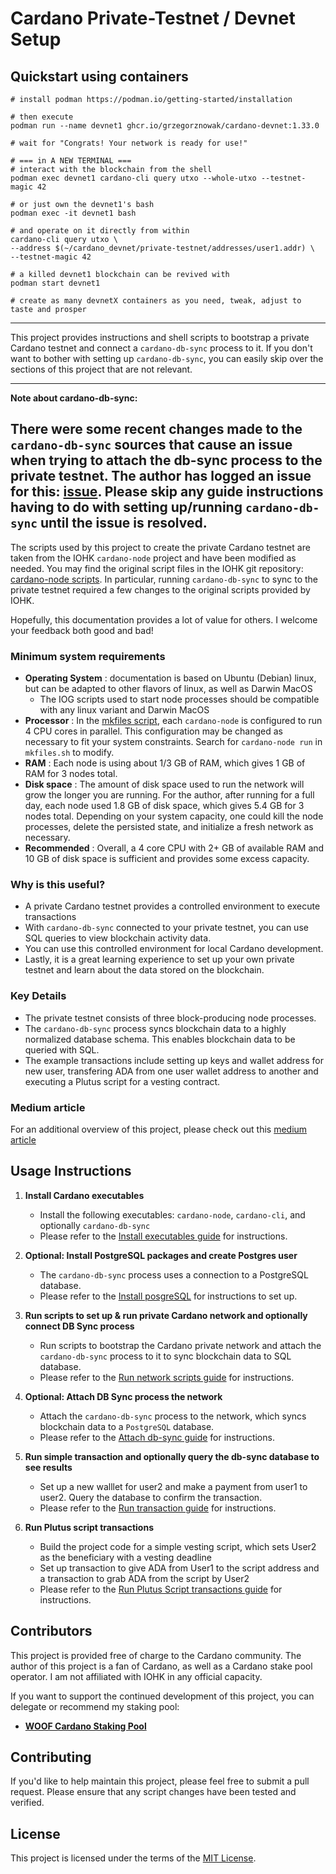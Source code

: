 # Cardano Private-Testnet / Devnet Setup

## Quickstart using containers

```
# install podman https://podman.io/getting-started/installation

# then execute
podman run --name devnet1 ghcr.io/grzegorznowak/cardano-devnet:1.33.0

# wait for "Congrats! Your network is ready for use!"

# === in A NEW TERMINAL ===
# interact with the blockchain from the shell
podman exec devnet1 cardano-cli query utxo --whole-utxo --testnet-magic 42

# or just own the devnet1's bash 
podman exec -it devnet1 bash

# and operate on it directly from within
cardano-cli query utxo \
--address $(~/cardano_devnet/private-testnet/addresses/user1.addr) \
--testnet-magic 42

# a killed devnet1 blockchain can be revived with
podman start devnet1

# create as many devnetX containers as you need, tweak, adjust to taste and prosper 
```

---

This project provides instructions and shell scripts to bootstrap a private Cardano testnet and connect a `cardano-db-sync` process to it.
If you don't want to bother with setting up `cardano-db-sync`, you can easily skip over the sections of this project that are not relevant.

---
**Note about cardano-db-sync:**

There were some recent changes made to the `cardano-db-sync` sources that cause an issue when trying to attach the
db-sync process to the private testnet.  The author has logged an issue for this: [issue](https://github.com/input-output-hk/cardano-db-sync/issues/1046).
Please skip any guide instructions having to do with setting up/running `cardano-db-sync` until the issue is resolved.
---

The scripts used by this project to create the private Cardano testnet are taken from the IOHK `cardano-node` project and have been modified as needed.
You may find the original script files in the IOHK git repository: [cardano-node scripts](https://github.com/input-output-hk/cardano-node/tree/master/scripts/byron-to-alonzo).
In particular, running `cardano-db-sync` to sync to the private testnet required a few changes to the original scripts provided by IOHK.

Hopefully, this documentation provides a lot of value for others. I welcome your feedback both good and bad!

### Minimum system requirements
- **Operating System** : documentation is based on Ubuntu (Debian) linux, but can be adapted to other flavors of linux, as well as Darwin MacOS
    - The IOG scripts used to start node processes should be compatible with any linux variant and Darwin MacOS
- **Processor** : In the [mkfiles script](scripts/mkfiles.sh), each `cardano-node` is configured to run 4 CPU cores in parallel.
                  This configuration may be changed as necessary to fit your system constraints.
                  Search for `cardano-node run` in `mkfiles.sh` to modify.
- **RAM** : Each node is using about 1/3 GB of RAM, which gives 1 GB of RAM for 3 nodes total.
- **Disk space** : The amount of disk space used to run the network will grow the longer you are running.
               For the author, after running for a full day, each node used 1.8 GB of disk space, which gives 5.4 GB for 3 nodes total.
               Depending on your system capacity, one could kill the node processes, delete the persisted state, and initialize a fresh network
               as necessary.
- **Recommended** : Overall, a 4 core CPU with 2+ GB of available RAM and 10 GB of disk space is sufficient
                    and provides some excess capacity.
                    
  

### Why is this useful?
- A private Cardano testnet provides a controlled environment to execute transactions
- With `cardano-db-sync` connected to your private testnet, you can use SQL queries to view blockchain activity data.
- You can use this controlled environment for local Cardano development.
- Lastly, it is a great learning experience to set up your own private testnet and learn about the data stored on the blockchain.

### Key Details
- The private testnet consists of three block-producing node processes.
- The `cardano-db-sync` process syncs blockchain data to a highly normalized database schema. This enables blockchain data to be queried with SQL.
- The example transactions include setting up keys and wallet address for new user, transfering ADA from one user wallet address to another
  and executing a Plutus script for a vesting contract.

### Medium article
For an additional overview of this project, please check out this [medium article](https://medium.com/@extramileit/how-to-set-up-a-private-cardano-testnet-5e5afaa22d0b)

## Usage Instructions

1. **Install Cardano executables**

    * Install the following executables: `cardano-node`, `cardano-cli`, and optionally `cardano-db-sync`
    * Please refer to the [Install executables guide](1-INSTALL_EXECUTABLES.md) for instructions.
    
2. **Optional: Install PostgreSQL packages and create Postgres user** 
    
    * The `cardano-db-sync` process uses a connection to a PostgreSQL database.
    * Please refer to the [Install posgreSQL](2-INSTALL_POSTGRESQL.md) for instructions to set up.

3. **Run scripts to set up & run private Cardano network and optionally connect DB Sync process**

    * Run scripts to bootstrap the Cardano private network and attach the `cardano-db-sync` process to it to sync blockchain data to SQL database.
    * Please refer to the [Run network scripts guide](3-RUN_NETWORK_SCRIPTS.md) for instructions. 

4. **Optional: Attach DB Sync process the network**

    * Attach the `cardano-db-sync` process to the network, which syncs blockchain data to a `PostgreSQL` database.
    * Please refer to the [Attach db-sync guide](4-ATTACH_DB_SYNC.md) for instructions.

5. **Run simple transaction and optionally query the db-sync database to see results**

    * Set up a new walllet for user2 and make a payment from user1 to user2. Query the database to confirm the transaction.
    * Please refer to the [Run transaction guide](5-RUN_TRANSACTION.md) for instructions.

6. **Run Plutus script transactions**

    * Build the project code for a simple vesting script, which sets User2 as the beneficiary with a vesting deadline
    * Set up transaction to give ADA from User1 to the script address and a transaction to grab ADA from the script by User2    
    * Please refer to the [Run Plutus Script transactions guide](6-RUN_PLUTUS_SCRIPT_TXS.md) for instructions.

## Contributors

This project is provided free of charge to the Cardano community. The author of this project is a fan of Cardano, as well as a Cardano stake pool operator.
I am not affiliated with IOHK in any official capacity.  

If you want to support the continued development of this project, you can delegate or recommend my staking pool:

- [**WOOF Cardano Staking Pool**](https://woofpool.github.io/)

## Contributing

If you'd like to help maintain this project, please feel free to submit a pull request. Please ensure that any script changes have been tested and verified.

## License

This project is licensed under the terms of the [MIT License](LICENSE).